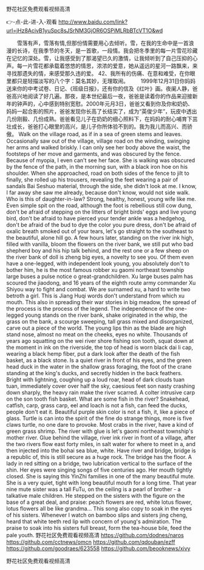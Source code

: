 
野花社区免费观看视频高清




👉-点-此-进-入-观看  http://www.baidu.com/link?url=jHz8AcivB1yuSpc8sJSrNM3GjOR6OSPiMLRbBTcVT1O&wd




　　雪落有声，雪落有情,但那份情需要用心去倾听。雪，在我的生命中是一首浪漫的长诗，在我季节的冬天，是一首歌，一段情。我会把冬季里的每一片雪花珍藏在记忆的深处。雪，让我感受到了那渴望已久的激情，让我倾听到了自己压抑的心声。每一片雪花都承载着悠悠的情思，浓浓的爱意，她从遥远的星河一路飘来，来寻找那遗失的情，来感受那久违的爱。
	42、我所有的伤痛、在意和难受，在你眼里都只是轻描淡写的八个字：莫名其妙，无理取闹。
　　1999年12月31日你妈妈送来你的中考试卷、日记、《班级日报》，还有你的信及《红叶》画。夜阑人静，爸爸高兴地阅读了好几遍。那夜，是本世纪最后一夜，爸爸是读着你的作品来迎接新年的钟声的，心中感到特别宽慰。2000年元月3日，爸爸又看到你及你和奶奶、妈妈一起合影的照片，爸爸发现你长高了长结实了，成为“英俊少年”，玩皮中透出几份刚毅、几份成熟。爸爸看见儿子在奶奶的细心照料下，在妈妈的耐心哺育下茁壮成长，爸爸打心眼里的高兴，是儿子你所体验不到的。我为我儿而高兴、而骄傲。
Walk on the village road, as if in a sea of green stems and leaves.
Occasionally saw out of the village, village road on the winding, swinging her arms and walked briskly.
I can only see her body above the waist, the footsteps of her move and garments, and was obscured by the fence.
Because of myopia, I even can't see her face.
She is walking was obscured by the fence of the path, in the morning sun, with a black iron hoe on his shoulder.
When she approached, road on both sides of the fence to jilt to finally, she rolled up his trousers, revealing the feet wearing a pair of sandals Bai Seshuo material, through the side, she didn't look at me.
I know, I far away she saw me already, because don't know, would not side walk.
Who is this of daughter-in-law?
Strong, healthy, honest, young wife like me.
Even simple spit on the road, although the foot is rebellious still cow dung, don't be afraid of stepping on the litters of bright birds' eggs and live young bird, don't be afraid to have pierced your tender ankle was a hedgehog, don't be afraid of the bud to dye the color you pure dress, don't be afraid of oxalic breath smoked out of your tears, let's go straight to the southeast to the beautiful, alone hill go.
A few hours later, standing on the river ink high, filled with vanilla, bloom the flowers on the river bank, we still put who bad shepherd boy and his hip talk behind, and the rest one or a few sheep on the river bank of doll is zheng big eyes, a novelty to see you.
Of them even have a one-legged, with independent look young, you absolutely don't to bother him, he is the most famous robber xu gaomi northeast township large buses a pulse notice o great-grandchildren.
Xu large buses palm has scoured the jiaodong, and 16 years of the eighth route army commander Xu Shiyou way to fight and combat.
We are surnamed xu, a hard to write two betroth a girl.
This is Jiang Huqi words don't understand from which xu mouth.
This also in spreading their war stories in big meadow, the spread of the process is the process of the legend.
The independence of the one-legged young stands on the river bank, shake originated in the whip, the grass on the bank, a scourge sweeping, tall grass mixed and disorganized, carve out a piece of the world.
The young lips thin as the blade are high stand nose, almost no meat on the cheeks, eyes no white.
Thousands of years ago squatting on the wei river shore fishing son tooth, squat down at the moment in ink on the riverside, the top of head is worn black dai li cap, wearing a black hemp fiber, put a dark look after the death of the fish basket, as a black stone.
Is a quiet river in front of his eyes, and the green head duck in the water in the shallow grass foraging, the foot of the crane standing at the king's ducks, and secretly hidden in the back feathers.
Bright with lightning, coughing up a loud roar, head of dark clouds tuan tuan, immediately cover over half the sky, caesious feet son nasty crashing down sharply, the heavy rain make the river scarred.
A colter intrusive carp on the son tooth fish basket.
What are some fish in the river?
Snakehead, catfish, carp, grass carp, eel and loach is not a fish, can feed the ducks, people don't eat it.
Beautiful purple skin color is not a fish, it, like a piece of glass.
Turtle is can into the spirit of the fine do strange things, more is five claws turtle, no one dare to provoke.
Most crabs in the river, have a kind of green grass shrimp.
The river with glue is let's gaomi northeast township's mother river.
Glue behind the village, river ink river in front of a village, after the two rivers flow east forty miles, in salt water for where to meet in a, and then injected into the bohai sea blue, white.
Have river and bridge, bridge is a republic of, this is still secure as a huge rock.
The bridge has the floor.
A lady in red sitting on a bridge, two lubrication vertical to the surface of the shin.
Her eyes were singing songs of five centuries ago.
Her mouth tightly closed.
She is saying this YinZhi families in one of the many beautiful mute.
She is a very quiet, tight with long beautiful mouth for a long time.
That year nine mute sister was a tall FuTu, on the ceiling is a pearl of brother - a talkative male children.
He stepped on the sisters with the figure on the base of a great deal, and praise: peach flowers are red, white lotus flower, lotus flowers all be like grandma...
This song also copy to soak in the eyes of his sisters.
Whenever I watch on bamboo slips and sisters jing cheng, heard that white teeth red lip with concern of young's admiration.
The praise to soak into his sisters full breast, form the tea-house bile, feed the pale youth.
野花社区免费观看视频高清 https://github.com/dodnes/naros
https://github.com/cctnews/omcn
https://github.com/qdouban/ezff
https://github.com/goodraes/623558
https://github.com/beooknews/xivy





野花社区免费观看视频高清
